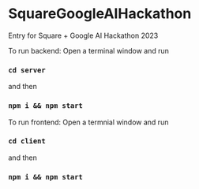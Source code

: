 # SquareGoogleAIHackathon
Entry for Square + Google AI Hackathon 2023

To run backend:
Open a terminal window and run
### `cd server`
and then
### `npm i && npm start`

To run frontend:
Open a termnial window and run
### `cd client`
and then
### `npm i && npm start`
